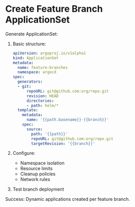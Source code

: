# Create Feature Branch ApplicationSet

Generate ApplicationSet:

1. Basic structure:
   ```yaml
   apiVersion: argoproj.io/v1alpha1
   kind: ApplicationSet
   metadata:
     name: feature-branches
     namespace: argocd
   spec:
     generators:
     - git:
         repoURL: git@github.com:org/repo.git
         revision: HEAD
         directories:
         - path: helm/*
     template:
       metadata:
         name: '{{path.basename}}-{{branch}}'
       spec:
         source:
           path: '{{path}}'
           repoURL: git@github.com:org/repo.git
           targetRevision: '{{branch}}'
   ```

2. Configure:
   - Namespace isolation
   - Resource limits
   - Cleanup policies
   - Network rules

3. Test branch deployment

Success: Dynamic applications created per feature branch.